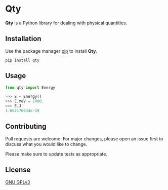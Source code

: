# Qty

**Qty** is a Python library for dealing with physical quantities.

## Installation

Use the package manager [pip](https://pip.pypa.io/en/stable/) to install **Qty**.

```
pip install qty
```

## Usage

```python
from qty import Energy

>>> E = Energy()
>>> E.meV = 1000.
>>> E.J
1.602176634e-19
```

## Contributing
Pull requests are welcome. For major changes, please open an issue first to discuss what you would like to change.

Please make sure to update tests as appropriate.

## License
[GNU GPLv3](https://choosealicense.com/licenses/gpl-3.0/)

